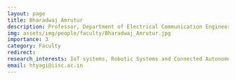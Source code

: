 ```yaml
---
layout: page
title: Bharadwaj Amrutur
description: Professor, Department of Electrical Communication Engineering (ECE); Chairman, RBCCPS, IISc
img: assets/img/people/faculty/Bharadwaj_Amrutur.jpg
importance: 3
category: Faculty
redirect: 
research_interests: IoT systems, Robotic Systems and Connected Autonomous Vehicles
email: htyagi@iisc.ac.in
---
```

